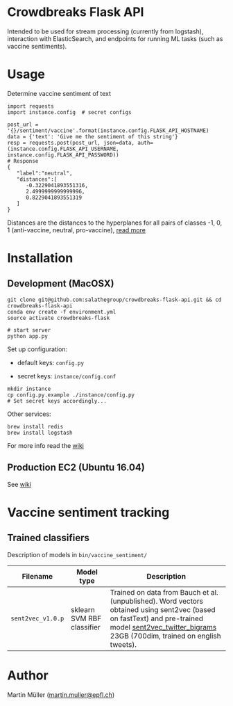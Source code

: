 # Crowdbreaks Flask API 

Intended to be used for stream processing (currently from logstash), interaction with ElasticSearch, and endpoints for running ML tasks (such as vaccine sentiments).

# Usage
Determine vaccine sentiment of text
```
import requests
import instance.config  # secret configs

post_url = '{}/sentiment/vaccine'.format(instance.config.FLASK_API_HOSTNAME)
data = {'text': 'Give me the sentiment of this string'}
resp = requests.post(post_url, json=data, auth=(instance.config.FLASK_API_USERNAME, instance.config.FLASK_API_PASSWORD))
# Response
{  
   "label":"neutral",
   "distances":[  
      -0.3229041893551316,
      2.4999999999999996,
      0.8229041893551319
   ]
}
```
Distances are the distances to the hyperplanes for all pairs of classes -1, 0, 1 (anti-vaccine, neutral, pro-vaccine), [read more](http://scikit-learn.org/stable/modules/generated/sklearn.svm.SVC.html#sklearn.svm.SVC.decision_function)

# Installation
## Development (MacOSX)
```
git clone git@github.com:salathegroup/crowdbreaks-flask-api.git && cd crowdbreaks-flask-api
conda env create -f environment.yml
source activate crowdbreaks-flask

# start server
python app.py
```
Set up configuration:

* default keys: `config.py`

* secret keys: `instance/config.conf`
```
mkdir instance
cp config.py.example ./instance/config.py
# Set secret keys accordingly...
```

Other services:

```
brew install redis
brew install logstash
```
For more info read the [wiki](https://github.com/salathegroup/crowdbreaks-flask-api/wiki/Development)

## Production EC2 (Ubuntu 16.04)
See [wiki](https://github.com/salathegroup/crowdbreaks-flask-api/wiki/Deployment)

# Vaccine sentiment tracking

## Trained classifiers
Description of models in `bin/vaccine_sentiment/` 


| Filename | Model type | Description |
| ------ | ------ | ------ |
| `sent2vec_v1.0.p` | sklearn SVM RBF classifier | Trained on data from Bauch et al. (unpublished). Word vectors obtained using sent2vec (based on fastText) and pre-trained model [sent2vec_twitter_bigrams](https://drive.google.com/open?id=0B6VhzidiLvjSeHI4cmdQdXpTRHc) 23GB (700dim, trained on english tweets). |


# Author
Martin Müller (martin.muller@epfl.ch)
